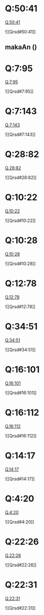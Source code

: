 
# Q:50:41

[Q.50:41](https://quran.com/50:41/tafsirs/ar-tafsir-al-tabari)

![[Qrsd#50:41]]

## makaAn ()

# Q:7:95

[Q.7:95](https://quran.com/7:95/tafsirs/ar-tafsir-al-tabari)

![[Qrsd#7:95]]

# Q:7:143

[Q.7:143](https://quran.com/7:143/tafsirs/ar-tafsir-al-tabari)

![[Qrsd#7:143]]

# Q:28:82

[Q.28:82](https://quran.com/28:82/tafsirs/ar-tafsir-al-tabari)

![[Qrsd#28:82]]

# Q:10:22

[Q.10:22](https://quran.com/10:22/tafsirs/ar-tafsir-al-tabari)

![[Qrsd#10:22]]

# Q:10:28

[Q.10:28](https://quran.com/10:28/tafsirs/ar-tafsir-al-tabari)

![[Qrsd#10:28]]

# Q:12:78

[Q.12:78](https://quran.com/12:78/tafsirs/ar-tafsir-al-tabari)

![[Qrsd#12:78]]

# Q:34:51

[Q.34:51](https://quran.com/34:51/tafsirs/ar-tafsir-al-tabari)

![[Qrsd#34:51]]

# Q:16:101

[Q.16:101](https://quran.com/16:101/tafsirs/ar-tafsir-al-tabari)

![[Qrsd#16:101]]

# Q:16:112

[Q.16:112](https://quran.com/16:112/tafsirs/ar-tafsir-al-tabari)

![[Qrsd#16:112]]

# Q:14:17

[Q.14:17](https://quran.com/14:17/tafsirs/ar-tafsir-al-tabari)

![[Qrsd#14:17]]

# Q:4:20

[Q.4:20](https://quran.com/4:20/tafsirs/ar-tafsir-al-tabari)

![[Qrsd#4:20]]

# Q:22:26

[Q.22:26](https://quran.com/22:26/tafsirs/ar-tafsir-al-tabari)

![[Qrsd#22:26]]

# Q:22:31

[Q.22:31](https://quran.com/22:31/tafsirs/ar-tafsir-al-tabari)

![[Qrsd#22:31]]
